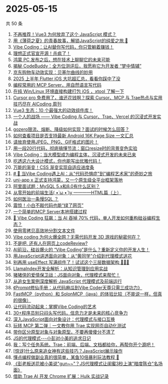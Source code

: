 # 2025-05-15

共 50 条

<!-- BEGIN JUEJIN -->
<!-- 最后更新时间 2025-05-15 03:29:07 +0800 -->
1. [不再推荐！Vue3 为何放弃了这个 JavaScript 模式？](https://juejin.cn/post/7502685441848147979)
1. [用《薄荷之夏》的青春故事，解锁JavaScript的纯爱之旅 🌸  ](https://juejin.cn/post/7503756869787107364)
1. [Vibe Coding：让AI替你写代码，你只管躺着赚钱！](https://juejin.cn/post/7503373674461544486)
1. [理想正式官宣开源！杀疯了！](https://juejin.cn/post/7503810377554984998)
1. [ 鸿蒙 PC 发布之后，想在技术上聊聊它的未来可能](https://juejin.cn/post/7503450078159470646)
1. [揭秘 CodeBuddy：全方位测评后，我愿称它为开发者 “梦中情辅”](https://juejin.cn/post/7503111373468532745)
1. [京东购物车动效实现：贝塞尔曲线的妙用](https://juejin.cn/post/7502647033401704484)
1. [2025 上半年 Flutter iOS 大坑超汇总，看看你踩中了没](https://juejin.cn/post/7502875709885513764)
1. [编程常用的 MCP Server，用自然语言写代码](https://juejin.cn/post/7503407890353094668)
1. [在纯 Win/Linux 环境直接构建打包 iOS ，xtool 了解一下](https://juejin.cn/post/7502656022038872099)
1. [Cursor pro 免费用了，谁还花钱啊？探索 Cursor、MCP 与 Trae热点与实用技巧尽在 AICoding 周刊](https://juejin.cn/post/7503913955002236965)
1. [Vue3 生态：10 个最强大的动效组件库！](https://juejin.cn/post/7502797938629410867)
1. [一个人的战场 —— Vibe Coding 与 Cursor、Trae、Vercel 的沉浸式开发实战](https://juejin.cn/post/7503400503176871936)
1. [gozero限流、熔断、降级如何实现？面试的时候怎么回答？](https://juejin.cn/post/7503437639691386916)
1. [如何查看项目是否支持最新 Android 16K Page Size 一文汇总](https://juejin.cn/post/7503110591214813223)
1. [请放弃使用JPEG、PNG、GIF格式的图片！](https://juejin.cn/post/7503017777064362010)
1. [用一段20行代码，彻底搞懂节流：窗口resize时的背景变色实验](https://juejin.cn/post/7502880222405443603)
1. [Vibe Coding：当大模型成为编程主体，沉浸式开发的未来已来](https://juejin.cn/post/7503517360726229001)
1. [吃透这六大设计模式，你也能写出优雅代码！](https://juejin.cn/post/7502608144288890895)
1. [万能的渐变！CSS 渐变实现自适应进度条](https://juejin.cn/post/7502366256785899561)
1. [# 🎨 当Vibe Coding遇上AI：从"代码恐惧症"到"编程艺术家"的奇妙之旅](https://juejin.cn/post/7503437608234532899)
1. [uni-app x 正式支持鸿蒙，又一个原生级全平台框架落地](https://juejin.cn/post/7503974160264069156)
1. [阿里面试题：MySQL 5.x和8.0有什么区别？](https://juejin.cn/post/7503462035272253490)
1. [从零开始的前端生活( •̀ ω •́ )y  ————HTML篇（上）](https://juejin.cn/post/7503942525225304073)
1. [如何医治一条慢SQL ？](https://juejin.cn/post/7503453467487748159)
1. [震惊！小白不敲代码也能“绿了网页”](https://juejin.cn/post/7503017777064345626)
1. [一个简单的MCP Server本地搭建过程](https://juejin.cn/post/7503784185226281023)
1. [🚀 Vibe Coding 狂飙：当 AI 吞掉 70% 代码，单人开发如何重构硅谷编程生态？](https://juejin.cn/post/7503370040765202466)
1. [使用零拷贝高效地分割文本文件](https://juejin.cn/post/7503343246904442892)
1. [Vibe coding 为何火爆全网？无需代码开发 3D 游戏的秘密何在？](https://juejin.cn/post/7503707812666834996)
1. [不是吧, 还有人在网页上codeReview?](https://juejin.cn/post/7503539598762541097)
1. [AI前沿，硅谷爆火的 “Vibe Coding”是什么？重新定义你的开发人生！](https://juejin.cn/post/7503373530735493129)
1. [用JavaScript讲透面向对象：从“黄同学”介绍到代理模式送花](https://juejin.cn/post/7503716790616621092)
1. [别再用 useEffect 写满组件了！试试这个三层数据架构 🤔🤔🤔](https://juejin.cn/post/7503449107542016040)
1. [ LlamaIndex开发全解析：从知识管理到应用实战](https://juejin.cn/post/7503371655643136035)
1. [猪猪侠的爱情保卫战：JS面向对象，代理模式来帮忙！](https://juejin.cn/post/7504094143413977103)
1. [从追女生案例深度解析 JavaScript 代理模式及前端运行](https://juejin.cn/post/7503857922465529891)
1. [《Prompt修仙手册：从代码麻瓜到Vibe Coder天尊只需三成功力》](https://juejin.cn/post/7503846429082288165)
1. [FastMCP（python）和 SolonMCP（java）的体验比较（不能说一样，但真的很像）](https://juejin.cn/post/7502773930349559849)
1. [让代码流动起来：掌握Vibe Coding的艺术](https://juejin.cn/post/7503756869787090980)
1. [30+程序员别只闷头写代码，信息力才是未来的核心竞争力](https://juejin.cn/post/7503712510592385051)
1. [深入JavaScript面向对象设计：代理模式与接口互换](https://juejin.cn/post/7503753333494546495)
1. [玩转 MCP 第二弹｜一文教你用 Trae 实现网页自动化测试](https://juejin.cn/post/7503473730007842828)
1. [带你区分原型对象与对象原型，不要再傻傻分不清了](https://juejin.cn/post/7503111373469253641)
1. [JS的代理模式---小彭对小美的追求日记](https://juejin.cn/post/7504142780525576201)
1. [我：写个任务系统。Trae：前端、后端、文档都给你，再帮你开个源吧！](https://juejin.cn/post/7502442616072945727)
1. [[惊讶]什么原来追女神有这些技巧？JavaScript展示操作](https://juejin.cn/post/7503762332205793306)
1. [懂点编程做副业真的很简单，某鱼10倍暴利玩法教程 🎉](https://juejin.cn/post/7502647033402490916)
1. [《彭老板送花被小美说"gun~~"？JS代理模式让闺蜜3秒上演"暗度陈仓"名场面》](https://juejin.cn/post/7503762731347918902)
1. [ 借助 Trae AI 开发 Chrome 扩展：Hulk 实战记录](https://juejin.cn/post/7503111373468041225)
<!-- END JUEJIN -->